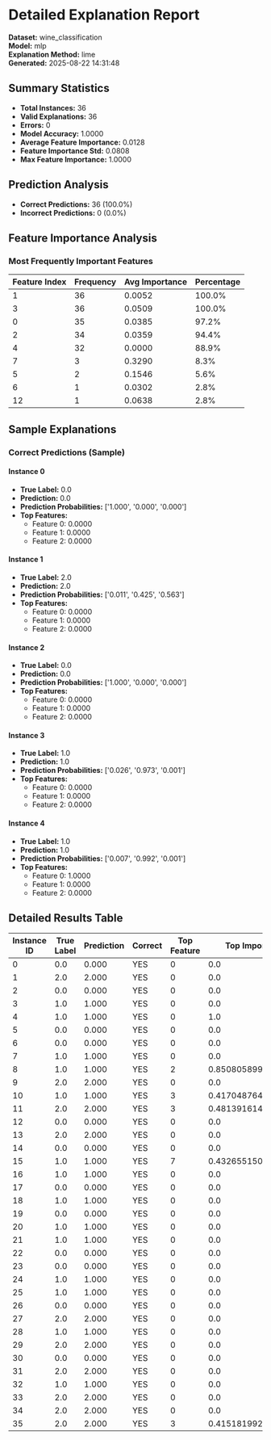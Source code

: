# Detailed Explanation Report

**Dataset:** wine_classification  
**Model:** mlp  
**Explanation Method:** lime  
**Generated:** 2025-08-22 14:31:48  

## Summary Statistics

- **Total Instances:** 36
- **Valid Explanations:** 36
- **Errors:** 0
- **Model Accuracy:** 1.0000
- **Average Feature Importance:** 0.0128
- **Feature Importance Std:** 0.0808
- **Max Feature Importance:** 1.0000

## Prediction Analysis

- **Correct Predictions:** 36 (100.0%)
- **Incorrect Predictions:** 0 (0.0%)

## Feature Importance Analysis

### Most Frequently Important Features

| Feature Index | Frequency | Avg Importance | Percentage |
|---------------|-----------|----------------|------------|
| 1 | 36 | 0.0052 | 100.0% |
| 3 | 36 | 0.0509 | 100.0% |
| 0 | 35 | 0.0385 | 97.2% |
| 2 | 34 | 0.0359 | 94.4% |
| 4 | 32 | 0.0000 | 88.9% |
| 7 | 3 | 0.3290 | 8.3% |
| 5 | 2 | 0.1546 | 5.6% |
| 6 | 1 | 0.0302 | 2.8% |
| 12 | 1 | 0.0638 | 2.8% |

## Sample Explanations

### Correct Predictions (Sample)

#### Instance 0

- **True Label:** 0.0
- **Prediction:** 0.0
- **Prediction Probabilities:** ['1.000', '0.000', '0.000']
- **Top Features:**
  - Feature 0: 0.0000
  - Feature 1: 0.0000
  - Feature 2: 0.0000

#### Instance 1

- **True Label:** 2.0
- **Prediction:** 2.0
- **Prediction Probabilities:** ['0.011', '0.425', '0.563']
- **Top Features:**
  - Feature 0: 0.0000
  - Feature 1: 0.0000
  - Feature 2: 0.0000

#### Instance 2

- **True Label:** 0.0
- **Prediction:** 0.0
- **Prediction Probabilities:** ['1.000', '0.000', '0.000']
- **Top Features:**
  - Feature 0: 0.0000
  - Feature 1: 0.0000
  - Feature 2: 0.0000

#### Instance 3

- **True Label:** 1.0
- **Prediction:** 1.0
- **Prediction Probabilities:** ['0.026', '0.973', '0.001']
- **Top Features:**
  - Feature 0: 0.0000
  - Feature 1: 0.0000
  - Feature 2: 0.0000

#### Instance 4

- **True Label:** 1.0
- **Prediction:** 1.0
- **Prediction Probabilities:** ['0.007', '0.992', '0.001']
- **Top Features:**
  - Feature 0: 1.0000
  - Feature 1: 0.0000
  - Feature 2: 0.0000

## Detailed Results Table

| Instance ID | True Label | Prediction | Correct | Top Feature | Top Importance |
|-------------|------------|------------|---------|-------------|----------------|
| 0 | 0.0 | 0.000 | YES | 0 | 0.0 |
| 1 | 2.0 | 2.000 | YES | 0 | 0.0 |
| 2 | 0.0 | 0.000 | YES | 0 | 0.0 |
| 3 | 1.0 | 1.000 | YES | 0 | 0.0 |
| 4 | 1.0 | 1.000 | YES | 0 | 1.0 |
| 5 | 0.0 | 0.000 | YES | 0 | 0.0 |
| 6 | 0.0 | 0.000 | YES | 0 | 0.0 |
| 7 | 1.0 | 1.000 | YES | 0 | 0.0 |
| 8 | 1.0 | 1.000 | YES | 2 | 0.8508058990908349 |
| 9 | 2.0 | 2.000 | YES | 0 | 0.0 |
| 10 | 1.0 | 1.000 | YES | 3 | 0.41704876428764087 |
| 11 | 2.0 | 2.000 | YES | 3 | 0.48139161439034606 |
| 12 | 0.0 | 0.000 | YES | 0 | 0.0 |
| 13 | 2.0 | 2.000 | YES | 0 | 0.0 |
| 14 | 0.0 | 0.000 | YES | 0 | 0.0 |
| 15 | 1.0 | 1.000 | YES | 7 | 0.4326551501090524 |
| 16 | 1.0 | 1.000 | YES | 0 | 0.0 |
| 17 | 0.0 | 0.000 | YES | 0 | 0.0 |
| 18 | 1.0 | 1.000 | YES | 0 | 0.0 |
| 19 | 0.0 | 0.000 | YES | 0 | 0.0 |
| 20 | 1.0 | 1.000 | YES | 0 | 0.0 |
| 21 | 1.0 | 1.000 | YES | 0 | 0.0 |
| 22 | 0.0 | 0.000 | YES | 0 | 0.0 |
| 23 | 0.0 | 0.000 | YES | 0 | 0.0 |
| 24 | 1.0 | 1.000 | YES | 0 | 0.0 |
| 25 | 1.0 | 1.000 | YES | 0 | 0.0 |
| 26 | 0.0 | 0.000 | YES | 0 | 0.0 |
| 27 | 2.0 | 2.000 | YES | 0 | 0.0 |
| 28 | 1.0 | 1.000 | YES | 0 | 0.0 |
| 29 | 2.0 | 2.000 | YES | 0 | 0.0 |
| 30 | 0.0 | 0.000 | YES | 0 | 0.0 |
| 31 | 2.0 | 2.000 | YES | 0 | 0.0 |
| 32 | 1.0 | 1.000 | YES | 0 | 0.0 |
| 33 | 2.0 | 2.000 | YES | 0 | 0.0 |
| 34 | 2.0 | 2.000 | YES | 0 | 0.0 |
| 35 | 2.0 | 2.000 | YES | 3 | 0.41518199260033867 |
